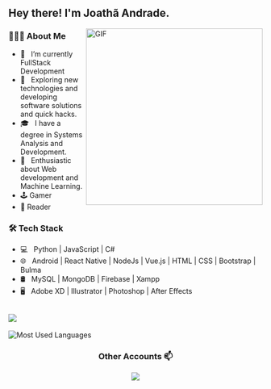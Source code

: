 
<h2> Hey there! I'm Joathã Andrade. </h2>
<img align="right" alt="GIF" src="https://i.pinimg.com/originals/8b/35/fe/8b35fef55fba1a201c9c7a11d3ec3d64.gif" width="350"/>

<h3> 👨🏻‍💻 About Me </h3>

- 🔭 &nbsp; I’m currently FullStack Development
- 🤔 &nbsp; Exploring new technologies and developing software solutions and quick hacks.
- 🎓 &nbsp; I have a degree in Systems Analysis and Development.
- 🌱 &nbsp; Enthusiastic about Web development and Machine Learning.
- 🕹️ Gamer
- 📕 Reader

<h3>🛠 Tech Stack</h3>

- 💻 &nbsp; Python | JavaScript | C# 
- 🌐 &nbsp; Android | React Native | NodeJs | Vue.js | HTML | CSS | Bootstrap | Bulma 
- 🛢 &nbsp; MySQL | MongoDB | Firebase | Xampp 
- 🖥 &nbsp; Adobe XD | Illustrator | Photoshop | After Effects<br><br>

<p align="center">
 
<img src="https://github-readme-stats.vercel.app/api?username=joatha&show_icons=true&theme=radical"><br><br>
<img src = "https://github-readme-stats.vercel.app/api/top-langs/?username=joatha&show_icons=true&layout=compact&theme=great-gatsby" alt="Most Used Languages">
</p>

<h3 align="center"> Other Accounts 📫 </h3>
<p align="center">
<a href="https://www.linkedin.com/in/joatha//"><img src="https://img.shields.io/badge/linkedin-%230077B5.svg?&style=for-the-badge&logo=linkedin&logoColor=white"/>
</p>





